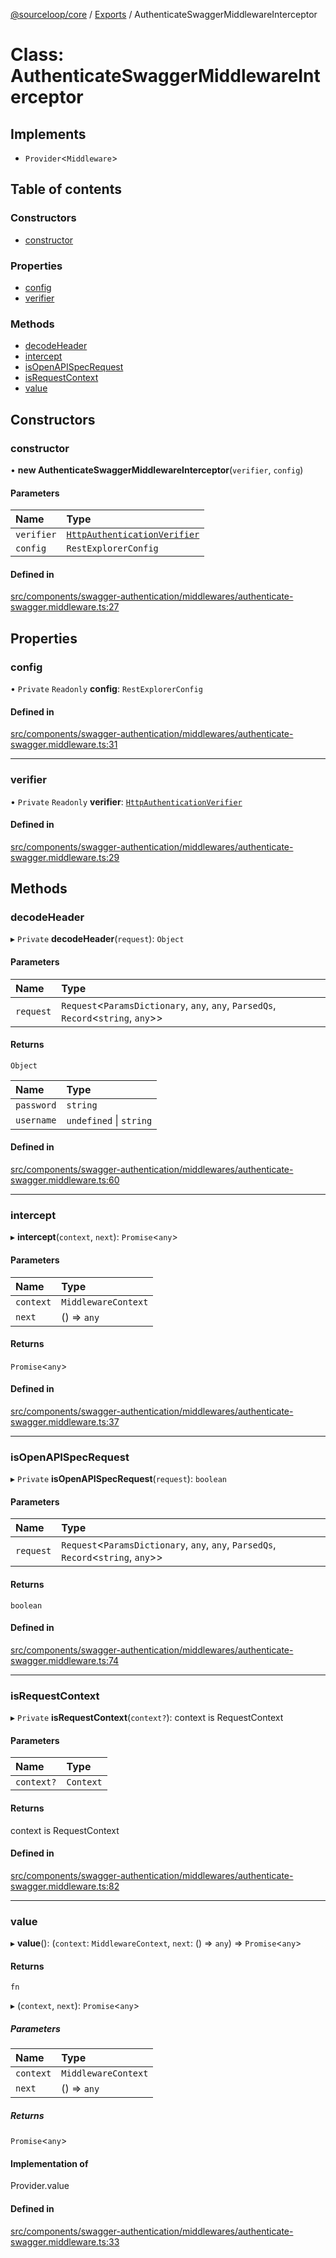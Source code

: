 [@sourceloop/core](../README.md) / [Exports](../modules.md) / AuthenticateSwaggerMiddlewareInterceptor

# Class: AuthenticateSwaggerMiddlewareInterceptor

## Implements

- `Provider`<`Middleware`\>

## Table of contents

### Constructors

- [constructor](AuthenticateSwaggerMiddlewareInterceptor.md#constructor)

### Properties

- [config](AuthenticateSwaggerMiddlewareInterceptor.md#config)
- [verifier](AuthenticateSwaggerMiddlewareInterceptor.md#verifier)

### Methods

- [decodeHeader](AuthenticateSwaggerMiddlewareInterceptor.md#decodeheader)
- [intercept](AuthenticateSwaggerMiddlewareInterceptor.md#intercept)
- [isOpenAPISpecRequest](AuthenticateSwaggerMiddlewareInterceptor.md#isopenapispecrequest)
- [isRequestContext](AuthenticateSwaggerMiddlewareInterceptor.md#isrequestcontext)
- [value](AuthenticateSwaggerMiddlewareInterceptor.md#value)

## Constructors

### constructor

• **new AuthenticateSwaggerMiddlewareInterceptor**(`verifier`, `config`)

#### Parameters

| Name | Type |
| :------ | :------ |
| `verifier` | [`HttpAuthenticationVerifier`](../modules.md#httpauthenticationverifier) |
| `config` | `RestExplorerConfig` |

#### Defined in

[src/components/swagger-authentication/middlewares/authenticate-swagger.middleware.ts:27](https://github.com/sourcefuse/loopback4-microservice-catalog/blob/b93c60ac7/packages/core/src/components/swagger-authentication/middlewares/authenticate-swagger.middleware.ts#L27)

## Properties

### config

• `Private` `Readonly` **config**: `RestExplorerConfig`

#### Defined in

[src/components/swagger-authentication/middlewares/authenticate-swagger.middleware.ts:31](https://github.com/sourcefuse/loopback4-microservice-catalog/blob/b93c60ac7/packages/core/src/components/swagger-authentication/middlewares/authenticate-swagger.middleware.ts#L31)

___

### verifier

• `Private` `Readonly` **verifier**: [`HttpAuthenticationVerifier`](../modules.md#httpauthenticationverifier)

#### Defined in

[src/components/swagger-authentication/middlewares/authenticate-swagger.middleware.ts:29](https://github.com/sourcefuse/loopback4-microservice-catalog/blob/b93c60ac7/packages/core/src/components/swagger-authentication/middlewares/authenticate-swagger.middleware.ts#L29)

## Methods

### decodeHeader

▸ `Private` **decodeHeader**(`request`): `Object`

#### Parameters

| Name | Type |
| :------ | :------ |
| `request` | `Request`<`ParamsDictionary`, `any`, `any`, `ParsedQs`, `Record`<`string`, `any`\>\> |

#### Returns

`Object`

| Name | Type |
| :------ | :------ |
| `password` | `string` |
| `username` | `undefined` \| `string` |

#### Defined in

[src/components/swagger-authentication/middlewares/authenticate-swagger.middleware.ts:60](https://github.com/sourcefuse/loopback4-microservice-catalog/blob/b93c60ac7/packages/core/src/components/swagger-authentication/middlewares/authenticate-swagger.middleware.ts#L60)

___

### intercept

▸ **intercept**(`context`, `next`): `Promise`<`any`\>

#### Parameters

| Name | Type |
| :------ | :------ |
| `context` | `MiddlewareContext` |
| `next` | () => `any` |

#### Returns

`Promise`<`any`\>

#### Defined in

[src/components/swagger-authentication/middlewares/authenticate-swagger.middleware.ts:37](https://github.com/sourcefuse/loopback4-microservice-catalog/blob/b93c60ac7/packages/core/src/components/swagger-authentication/middlewares/authenticate-swagger.middleware.ts#L37)

___

### isOpenAPISpecRequest

▸ `Private` **isOpenAPISpecRequest**(`request`): `boolean`

#### Parameters

| Name | Type |
| :------ | :------ |
| `request` | `Request`<`ParamsDictionary`, `any`, `any`, `ParsedQs`, `Record`<`string`, `any`\>\> |

#### Returns

`boolean`

#### Defined in

[src/components/swagger-authentication/middlewares/authenticate-swagger.middleware.ts:74](https://github.com/sourcefuse/loopback4-microservice-catalog/blob/b93c60ac7/packages/core/src/components/swagger-authentication/middlewares/authenticate-swagger.middleware.ts#L74)

___

### isRequestContext

▸ `Private` **isRequestContext**(`context?`): context is RequestContext

#### Parameters

| Name | Type |
| :------ | :------ |
| `context?` | `Context` |

#### Returns

context is RequestContext

#### Defined in

[src/components/swagger-authentication/middlewares/authenticate-swagger.middleware.ts:82](https://github.com/sourcefuse/loopback4-microservice-catalog/blob/b93c60ac7/packages/core/src/components/swagger-authentication/middlewares/authenticate-swagger.middleware.ts#L82)

___

### value

▸ **value**(): (`context`: `MiddlewareContext`, `next`: () => `any`) => `Promise`<`any`\>

#### Returns

`fn`

▸ (`context`, `next`): `Promise`<`any`\>

##### Parameters

| Name | Type |
| :------ | :------ |
| `context` | `MiddlewareContext` |
| `next` | () => `any` |

##### Returns

`Promise`<`any`\>

#### Implementation of

Provider.value

#### Defined in

[src/components/swagger-authentication/middlewares/authenticate-swagger.middleware.ts:33](https://github.com/sourcefuse/loopback4-microservice-catalog/blob/b93c60ac7/packages/core/src/components/swagger-authentication/middlewares/authenticate-swagger.middleware.ts#L33)
